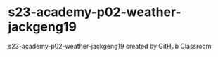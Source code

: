 # s23-academy-p02-weather-jackgeng19
s23-academy-p02-weather-jackgeng19 created by GitHub Classroom
